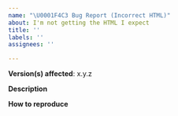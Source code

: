 ```yaml
---
name: "\U0001F4C3 Bug Report (Incorrect HTML)"
about: I'm not getting the HTML I expect
title: ''
labels: ''
assignees: ''

---
```


<!-- Before submitting an issue, please use https://babelmark.github.io/ to compare how your Markdown input renders in other parsers. If all the CommonMark ones (including this one) show the same results then it's probably not a bug -->

**Version(s) affected**: x.y.z

**Description**  
<!-- A clear and concise description of the problem. -->

**How to reproduce**  
<!-- Provide the Markdown input, your configuration, and/or installed extensions to help us reproduce the problem. -->
